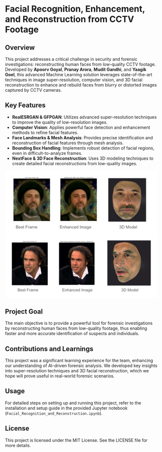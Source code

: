 # Facial Recognition, Enhancement, and Reconstruction from CCTV Footage

## Overview
This project addresses a critical challenge in security and forensic investigations: reconstructing human faces from low-quality CCTV footage. Developed by **Apoorv Goyal**, **Pranay Arora**, **Mudit Gandhi**, and **Yaagik Goel**, this advanced Machine Learning solution leverages state-of-the-art techniques in image super-resolution, computer vision, and 3D facial reconstruction to enhance and rebuild faces from blurry or distorted images captured by CCTV cameras.

## Key Features
- **RealESRGAN & GFPGAN**: Utilizes advanced super-resolution techniques to improve the quality of low-resolution images.
- **Computer Vision**: Applies powerful face detection and enhancement methods to refine facial features.
- **Face Landmarks & Mesh Analysis**: Provides precise identification and reconstruction of facial features through mesh analysis.
- **Bounding Box Handling**: Implements robust detection of facial regions, even in difficult-to-analyze frames.
- **NextFace & 3D Face Reconstruction**: Uses 3D modeling techniques to create detailed facial reconstructions from low-quality images.

![3D Face Reconstruction Example](sample1.png)
![3D Face Reconstruction Example](sample2.png)
## Project Goal
The main objective is to provide a powerful tool for forensic investigations by reconstructing human faces from low-quality footage, thus enabling faster and more accurate identification of suspects and individuals.

## Contributions and Learnings
This project was a significant learning experience for the team, enhancing our understanding of AI-driven forensic analysis. We developed key insights into super-resolution techniques and 3D facial reconstruction, which we hope will prove useful in real-world forensic scenarios.

## Usage
For detailed steps on setting up and running this project, refer to the installation and setup guide in the provided Jupyter notebook (`Facial_Recognition_and_Reconstruction.ipynb`).

## License
This project is licensed under the MIT License. See the LICENSE file for more details.
